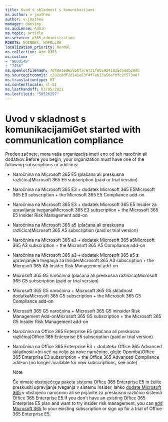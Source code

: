 ```yaml
---
title: Uvod v skladnost s komunikacijami
ms.author: v-jmathew
author: v-jmathew
manager: dansimp
ms.audience: Admin
ms.topic: article
ms.service: o365-administration
ROBOTS: NOINDEX, NOFOLLOW
localization_priority: Normal
ms.collection: Adm_O365
ms.custom:
- "9000549"
- "7456"
ms.openlocfilehash: 704091ede595bfa7e721f8059241825daddb20db
ms.sourcegitcommit: c202c0df2d141e63f4f7eb13a56efbfc2f57348f
ms.translationtype: MT
ms.contentlocale: sl-SI
ms.lasthandoff: 03/05/2021
ms.locfileid: "50526297"
---
```

# <a name="get-started-with-communication-compliance"></a><span data-ttu-id="544ab-102">Uvod v skladnost s komunikacijami</span><span class="sxs-lookup"><span data-stu-id="544ab-102">Get started with communication compliance</span></span>

<span data-ttu-id="544ab-103">Preden začnete, mora vaša organizacija imeti eno od teh naročnin ali dodatkov:</span><span class="sxs-lookup"><span data-stu-id="544ab-103">Before you begin, your organization must have one of the following subscriptions or add-ons:</span></span>

* <span data-ttu-id="544ab-104">Naročnina na Microsoft 365 E5 (plačana ali preskusna različica)</span><span class="sxs-lookup"><span data-stu-id="544ab-104">Microsoft 365 E5 subscription (paid or trial version)</span></span>
* <span data-ttu-id="544ab-105">Naročnina na Microsoft 365 E3 + dodatek Microsoft 365 E5</span><span class="sxs-lookup"><span data-stu-id="544ab-105">Microsoft 365 E3 subscription + the Microsoft 365 E5 Compliance add-on</span></span>
* <span data-ttu-id="544ab-106">Naročnina na Microsoft 365 E3 + dodatek Microsoft 365 E5 Insider za upravljanje tveganja</span><span class="sxs-lookup"><span data-stu-id="544ab-106">Microsoft 365 E3 subscription + the Microsoft 365 E5 Insider Risk Management add-on</span></span>
* <span data-ttu-id="544ab-107">Naročnina na Microsoft 365 a5 (plačana ali preskusna različica)</span><span class="sxs-lookup"><span data-stu-id="544ab-107">Microsoft 365 A5 subscription (paid or trial version)</span></span>
* <span data-ttu-id="544ab-108">Naročnina na Microsoft 365 a3 + dodatek Microsoft 365 a5</span><span class="sxs-lookup"><span data-stu-id="544ab-108">Microsoft 365 A3 subscription + the Microsoft 365 A5 Compliance add-on</span></span>
* <span data-ttu-id="544ab-109">Naročnina na Microsoft 365 a3 + dodatek Microsoft 365 a5 z upravljanjem tveganja za Insider</span><span class="sxs-lookup"><span data-stu-id="544ab-109">Microsoft 365 A3 subscription + the Microsoft 365 A5 Insider Risk Management add-on</span></span>
* <span data-ttu-id="544ab-110">Microsoft 365 G5 naročnina (plačana ali preskusna različica)</span><span class="sxs-lookup"><span data-stu-id="544ab-110">Microsoft 365 G5 subscription (paid or trial version)</span></span>
* <span data-ttu-id="544ab-111">Microsoft 365 G5 naročnina + Microsoft 365 G5 skladnost dodatka</span><span class="sxs-lookup"><span data-stu-id="544ab-111">Microsoft 365 G5 subscription + the Microsoft 365 G5 Compliance add-on</span></span>
* <span data-ttu-id="544ab-112">Microsoft 365 G5 naročnina + Microsoft 365 G5 ininsider Risk Management Add-on</span><span class="sxs-lookup"><span data-stu-id="544ab-112">Microsoft 365 G5 subscription + the Microsoft 365 G5 Insider Risk Management add-on</span></span>
* <span data-ttu-id="544ab-113">Naročnina na Office 365 Enterprise E5 (plačana ali preskusna različica)</span><span class="sxs-lookup"><span data-stu-id="544ab-113">Office 365 Enterprise E5 subscription (paid or trial version)</span></span>
* <span data-ttu-id="544ab-114">Naročnina na Office 365 Enterprise E3 + dodatek» Office 365 Advanced skladnosti «(ni več na voljo za nove naročnine, glejte Opomba)</span><span class="sxs-lookup"><span data-stu-id="544ab-114">Office 365 Enterprise E3 subscription + the Office 365 Advanced Compliance add-on (no longer available for new subscriptions, see note)</span></span>

    > [!NOTE]
    > <span data-ttu-id="544ab-115">Če nimate obstoječega paketa sistema Office 365 Enterprise E5 in želite preskusiti upravljanje tveganja v sistemu Insider, lahko [dodate Microsoft 365](https://go.microsoft.com/fwlink/?linkid=2130508) v obstoječo naročnino ali se prijavite za preskusno različico sistema Office 365 Enterprise E5.</span><span class="sxs-lookup"><span data-stu-id="544ab-115">If you don't have an existing Office 365 Enterprise E5 plan and want to try insider risk management, you can [add Microsoft 365](https://go.microsoft.com/fwlink/?linkid=2130508) to your existing subscription or sign up for a trial of Office 365 Enterprise E5.</span></span>
